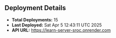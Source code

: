 ## Deployment Details
- **Total Deployments:** 15
- **Last Deployed:** Sat Apr  5 12:43:11 UTC 2025
- **API URL:** https://learn-server-sroc.onrender.com

